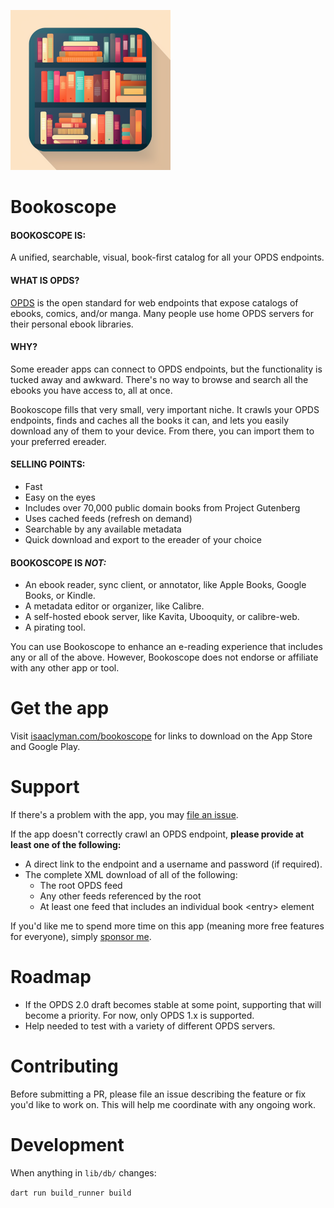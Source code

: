 ![Illustration of a square bookshelf stocked with several books](icons/icon_256.png)

# Bookoscope

#### BOOKOSCOPE IS:

A unified, searchable, visual, book-first catalog for all your OPDS endpoints.

#### WHAT IS OPDS?

[OPDS](https://opds.io/) is the open standard for web endpoints that expose catalogs of ebooks, comics, and/or manga. Many people use home OPDS servers for their personal ebook libraries.

#### WHY?

Some ereader apps can connect to OPDS endpoints, but the functionality is tucked away and awkward. There's no way to browse and search all the ebooks you have access to, all at once.

Bookoscope fills that very small, very important niche. It crawls your OPDS endpoints, finds and caches all the books it can, and lets you easily download any of them to your device. From there, you can import them to your preferred ereader.

#### SELLING POINTS:

- Fast
- Easy on the eyes
- Includes over 70,000 public domain books from Project Gutenberg
- Uses cached feeds (refresh on demand)
- Searchable by any available metadata
- Quick download and export to the ereader of your choice

#### BOOKOSCOPE IS *NOT:*

- An ebook reader, sync client, or annotator, like Apple Books, Google Books, or Kindle.
- A metadata editor or organizer, like Calibre.
- A self-hosted ebook server, like Kavita, Ubooquity, or calibre-web.
- A pirating tool.

You can use Bookoscope to enhance an e-reading experience that includes any or all of the above. However, Bookoscope does not endorse or affiliate with any other app or tool.

# Get the app

Visit [isaaclyman.com/bookoscope](https://isaaclyman.com/bookoscope/) for links to download on the App Store and Google Play.

# Support

If there's a problem with the app, you may [file an issue](https://github.com/isaaclyman/bookoscope/issues).

If the app doesn't correctly crawl an OPDS endpoint, **please provide at least one of the following:**

- A direct link to the endpoint and a username and password (if required).
- The complete XML download of all of the following:
  - The root OPDS feed
  - Any other feeds referenced by the root
  - At least one feed that includes an individual book \<entry> element

If you'd like me to spend more time on this app (meaning more free features for everyone), simply [sponsor me](https://ko-fi.com/isaaclyman).

# Roadmap

- If the OPDS 2.0 draft becomes stable at some point, supporting that will become a priority. For now, only OPDS 1.x is supported.
- Help needed to test with a variety of different OPDS servers.

# Contributing

Before submitting a PR, please file an issue describing the feature or fix you'd like to work on. This will help me coordinate with any ongoing work.

# Development

When anything in `lib/db/` changes:

`dart run build_runner build`